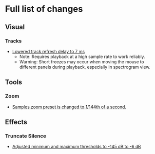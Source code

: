 # Full list of changes

## Visual

### Tracks

- [Lowered track refresh delay to 7 ms](https://github.com/somefoolouthere/audacity/blob/master/src/TrackPanel.h#L55)
  - Note: Requires playback at a high sample rate to work reliably.
  - Warning: Short freezes may occur when moving the mouse to different panels during playback, especially in spectrogram view.

## Tools

### Zoom

- [Samples zoom preset is changed to 1/144th of a second.](https://github.com/somefoolouthere/audacity/blob/master/src/menus/ViewMenus.cpp#104)

## Effects

### Truncate Silence

- [Adjusted minimum and maximum thresholds to -145 dB to -6 dB](https://github.com/somefoolouthere/audacity/blob/master/src/effects/TruncSilence.h#126)
